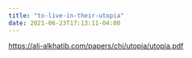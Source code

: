 ```yaml
---
title: "to-live-in-their-utopia"
date: 2021-06-23T17:13:11-04:00
---
```


https://ali-alkhatib.com/papers/chi/utopia/utopia.pdf
